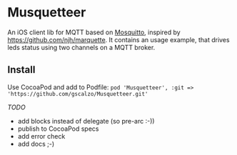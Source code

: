 Musquetteer
===========

An iOS client lib for MQTT based on [Mosquitto](http://mosquitto.org), inspired by https://github.com/njh/marquette.
It contains an usage example, that drives leds status using two channels on a MQTT broker.

Install
-------
Use CocoaPod and add to Podfile:
`pod 'Musquetteer', :git => 'https://github.com/gscalzo/Musquetteer.git'`

*TODO*
- add blocks instead of delegate (so pre-arc :-))
- publish to CocoaPod specs
- add error check
- add docs ;-)
